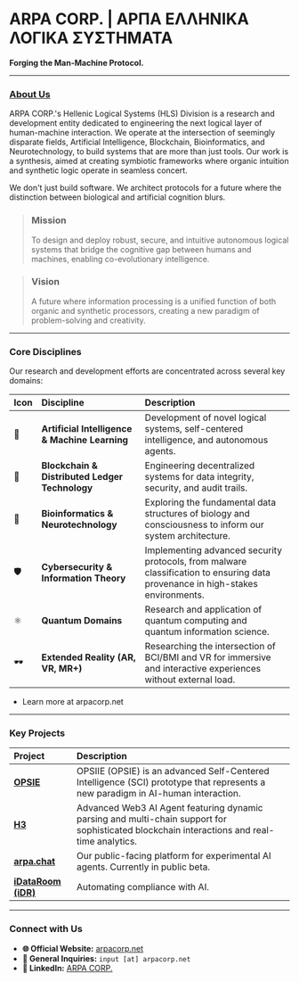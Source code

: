 # ARPA CORP. | ΑΡΠΑ ΕΛΛΗΝΙΚΑ ΛΟΓΙΚΑ ΣΥΣΤΗΜΑΤΑ

**Forging the Man-Machine Protocol.**

---

### [<ins>About Us</ins>](https://arpacorp.net)

ARPA CORP.'s Hellenic Logical Systems (HLS) Division is a research and development entity dedicated to engineering the next logical layer of human-machine interaction. We operate at the intersection of seemingly disparate fields, Artificial Intelligence, Blockchain, Bioinformatics, and Neurotechnology, to build systems that are more than just tools. Our work is a synthesis, aimed at creating symbiotic frameworks where organic intuition and synthetic logic operate in seamless concert.

We don't just build software. We architect protocols for a future where the distinction between biological and artificial cognition blurs.

> ### **Mission**
> To design and deploy robust, secure, and intuitive autonomous logical systems that bridge the cognitive gap between humans and machines, enabling co-evolutionary intelligence.

> ### **Vision**
> A future where information processing is a unified function of both organic and synthetic processors, creating a new paradigm of problem-solving and creativity.

---

### Core Disciplines

Our research and development efforts are concentrated across several key domains:

| Icon | Discipline | Description |
| :--- | :--- | :--- |
| 🧠 | **Artificial Intelligence & Machine Learning** | Development of novel logical systems, self-centered intelligence, and autonomous agents. |
| 🔗 | **Blockchain & Distributed Ledger Technology** | Engineering decentralized systems for data integrity, security, and audit trails. |
| 🧬 | **Bioinformatics & Neurotechnology** | Exploring the fundamental data structures of biology and consciousness to inform our system architecture. |
| 🛡️ | **Cybersecurity & Information Theory** | Implementing advanced security protocols, from malware classification to ensuring data provenance in high-stakes environments. |
| ⚛️ | **Quantum Domains** | Research and application of quantum computing and quantum information science. |
| 🕶️ | **Extended Reality (AR, VR, MR+)** | Researching the intersection of BCI/BMI and VR for immersive and interactive experiences without external load. |

* Learn more at arpacorp.net

---

### Key Projects

| Project | Description |
| :--- | :--- |
| **[OPSIE](https://github.com/arpahls/opsie/)** | OPSIIE (OPSIE) is an advanced Self-Centered Intelligence (SCI) prototype that represents a new paradigm in AI-human interaction. |
| **[H3](https://github.com/arpahls/h3/)** | Advanced Web3 AI Agent featuring dynamic parsing and multi-chain support for sophisticated blockchain interactions and real-time analytics. |
| **[arpa.chat](https://arpa.chat)** | Our public-facing platform for experimental AI agents. Currently in public beta. |
| **[iDataRoom (iDR)](https://github.com/arpahls/idr/)**| Automating compliance with AI. |

---

### Connect with Us

* **🌐 Official Website:** [arpacorp.net](https://arpacorp.net)
* **📧 General Inquiries:** `input [at] arpacorp.net`
* **💼 LinkedIn:** [ARPA CORP.](https://www.linkedin.com/company/arpa-corporation)
